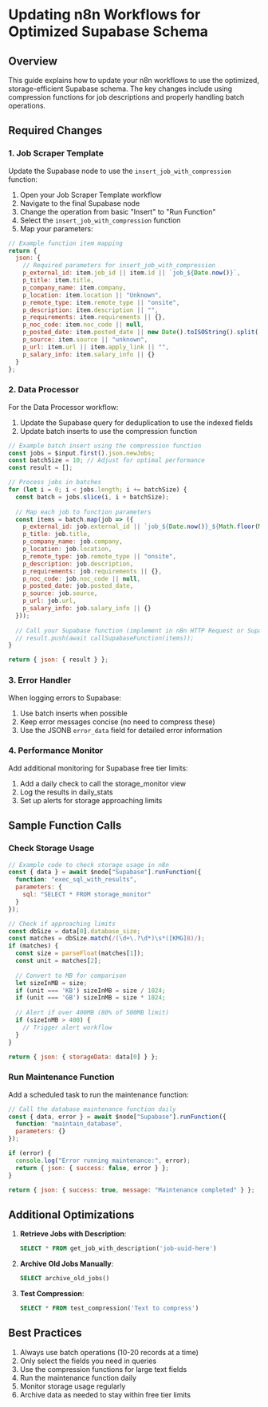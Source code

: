 # Updating n8n Workflows for Optimized Supabase Schema

## Overview

This guide explains how to update your n8n workflows to use the optimized, storage-efficient Supabase schema. The key changes include using compression functions for job descriptions and properly handling batch operations.

## Required Changes

### 1. Job Scraper Template

Update the Supabase node to use the `insert_job_with_compression` function:

1. Open your Job Scraper Template workflow
2. Navigate to the final Supabase node
3. Change the operation from basic "Insert" to "Run Function"
4. Select the `insert_job_with_compression` function
5. Map your parameters:

```javascript
// Example function item mapping
return {
  json: {
    // Required parameters for insert_job_with_compression
    p_external_id: item.job_id || item.id || `job_${Date.now()}`,
    p_title: item.title,
    p_company_name: item.company,
    p_location: item.location || "Unknown",
    p_remote_type: item.remote_type || "onsite",
    p_description: item.description || "",
    p_requirements: item.requirements || {},
    p_noc_code: item.noc_code || null,
    p_posted_date: item.posted_date || new Date().toISOString().split('T')[0],
    p_source: item.source || "unknown",
    p_url: item.url || item.apply_link || "",
    p_salary_info: item.salary_info || {}
  }
};
```

### 2. Data Processor

For the Data Processor workflow:

1. Update the Supabase query for deduplication to use the indexed fields
2. Update batch inserts to use the compression function

```javascript
// Example batch insert using the compression function
const jobs = $input.first().json.newJobs;
const batchSize = 10; // Adjust for optimal performance
const result = [];

// Process jobs in batches
for (let i = 0; i < jobs.length; i += batchSize) {
  const batch = jobs.slice(i, i + batchSize);
  
  // Map each job to function parameters
  const items = batch.map(job => ({
    p_external_id: job.external_id || `job_${Date.now()}_${Math.floor(Math.random() * 1000)}`,
    p_title: job.title,
    p_company_name: job.company,
    p_location: job.location,
    p_remote_type: job.remote_type || "onsite",
    p_description: job.description,
    p_requirements: job.requirements || {},
    p_noc_code: job.noc_code || null,
    p_posted_date: job.posted_date,
    p_source: job.source,
    p_url: job.url,
    p_salary_info: job.salary_info || {}
  }));
  
  // Call your Supabase function (implement in n8n HTTP Request or Supabase node)
  // result.push(await callSupabaseFunction(items));
}

return { json: { result } };
```

### 3. Error Handler

When logging errors to Supabase:

1. Use batch inserts when possible
2. Keep error messages concise (no need to compress these)
3. Use the JSONB `error_data` field for detailed error information

### 4. Performance Monitor

Add additional monitoring for Supabase free tier limits:

1. Add a daily check to call the storage_monitor view
2. Log the results in daily_stats
3. Set up alerts for storage approaching limits

## Sample Function Calls

### Check Storage Usage

```javascript
// Example code to check storage usage in n8n
const { data } = await $node["Supabase"].runFunction({
  function: "exec_sql_with_results",
  parameters: {
    sql: "SELECT * FROM storage_monitor"
  }
});

// Check if approaching limits
const dbSize = data[0].database_size;
const matches = dbSize.match(/(\d+\.?\d*)\s*([KMG]B)/);
if (matches) {
  const size = parseFloat(matches[1]);
  const unit = matches[2];
  
  // Convert to MB for comparison
  let sizeInMB = size;
  if (unit === 'KB') sizeInMB = size / 1024;
  if (unit === 'GB') sizeInMB = size * 1024;
  
  // Alert if over 400MB (80% of 500MB limit)
  if (sizeInMB > 400) {
    // Trigger alert workflow
  }
}

return { json: { storageData: data[0] } };
```

### Run Maintenance Function

Add a scheduled task to run the maintenance function:

```javascript
// Call the database maintenance function daily
const { data, error } = await $node["Supabase"].runFunction({
  function: "maintain_database",
  parameters: {}
});

if (error) {
  console.log("Error running maintenance:", error);
  return { json: { success: false, error } };
}

return { json: { success: true, message: "Maintenance completed" } };
```

## Additional Optimizations

1. **Retrieve Jobs with Description**:
   ```sql
   SELECT * FROM get_job_with_description('job-uuid-here')
   ```

2. **Archive Old Jobs Manually**:
   ```sql
   SELECT archive_old_jobs()
   ```

3. **Test Compression**:
   ```sql
   SELECT * FROM test_compression('Text to compress')
   ```

## Best Practices

1. Always use batch operations (10-20 records at a time)
2. Only select the fields you need in queries
3. Use the compression functions for large text fields
4. Run the maintenance function daily
5. Monitor storage usage regularly
6. Archive data as needed to stay within free tier limits 